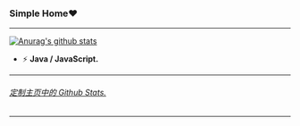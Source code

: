 ### Simple Home:heart:

---

[![Anurag's github stats](https://github-readme-stats.vercel.app/api?username=Parantric)](https://github.com/anuraghazra/github-readme-stats)

- ⚡ **Java / JavaScript.**



---

<h6><a href="https://github.com/anuraghazra/github-readme-stats/blob/master/docs/readme_cn.md">定制主页中的 Github Stats.</a></h6>

------

